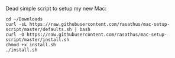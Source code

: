 Dead simple script to setup my new Mac:
```shell
cd ~/Downloads
curl -sL https://raw.githubusercontent.com/rasathus/mac-setup-script/master/defaults.sh | bash
curl -O https://raw.githubusercontent.com/rasathus/mac-setup-script/master/install.sh
chmod +x install.sh
./install.sh
```
